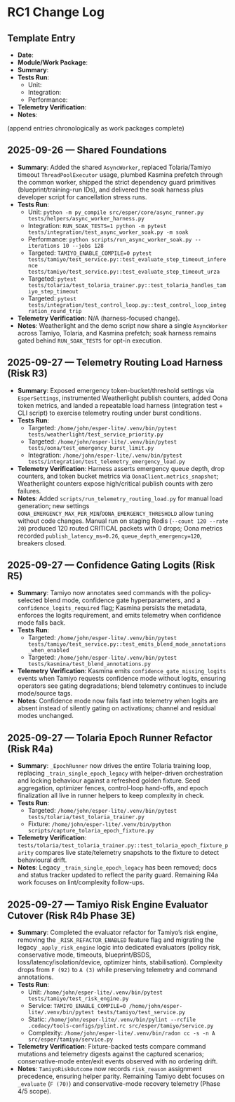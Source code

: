 # RC1 Change Log

## Template Entry
- **Date**:
- **Module/Work Package**:
- **Summary**:
- **Tests Run**:
  - Unit:
  - Integration:
  - Performance:
- **Telemetry Verification**:
- **Notes**:

(append entries chronologically as work packages complete)

## 2025-09-26 — Shared Foundations
- **Summary**: Added the shared `AsyncWorker`, replaced Tolaria/Tamiyo timeout `ThreadPoolExecutor` usage, plumbed Kasmina prefetch through the common worker, shipped the strict dependency guard primitives (blueprint/training-run IDs), and delivered the soak harness plus developer script for cancellation stress runs.
- **Tests Run**:
  - Unit: `python -m py_compile src/esper/core/async_runner.py tests/helpers/async_worker_harness.py`
  - Integration: `RUN_SOAK_TESTS=1 python -m pytest tests/integration/test_async_worker_soak.py -m soak`
  - Performance: `python scripts/run_async_worker_soak.py --iterations 10 --jobs 128`
  - Targeted: `TAMIYO_ENABLE_COMPILE=0 pytest tests/tamiyo/test_service.py::test_evaluate_step_timeout_inference tests/tamiyo/test_service.py::test_evaluate_step_timeout_urza`
  - Targeted: `pytest tests/tolaria/test_tolaria_trainer.py::test_tolaria_handles_tamiyo_step_timeout`
  - Targeted: `pytest tests/integration/test_control_loop.py::test_control_loop_integration_round_trip`
- **Telemetry Verification**: N/A (harness-focused change).
- **Notes**: Weatherlight and the demo script now share a single `AsyncWorker` across Tamiyo, Tolaria, and Kasmina prefetch; soak harness remains gated behind `RUN_SOAK_TESTS` for opt-in execution.

## 2025-09-27 — Telemetry Routing Load Harness (Risk R3)
- **Summary**: Exposed emergency token-bucket/threshold settings via `EsperSettings`, instrumented Weatherlight publish counters, added Oona token metrics, and landed a repeatable load harness (integration test + CLI script) to exercise telemetry routing under burst conditions.
- **Tests Run**:
  - Targeted: `/home/john/esper-lite/.venv/bin/pytest tests/weatherlight/test_service_priority.py`
  - Targeted: `/home/john/esper-lite/.venv/bin/pytest tests/oona/test_emergency_burst_limit.py`
  - Integration: `/home/john/esper-lite/.venv/bin/pytest tests/integration/test_telemetry_emergency_load.py`
- **Telemetry Verification**: Harness asserts emergency queue depth, drop counters, and token bucket metrics via `OonaClient.metrics_snapshot`; Weatherlight counters expose high/critical publish counts with zero failures.
- **Notes**: Added `scripts/run_telemetry_routing_load.py` for manual load generation; new settings `OONA_EMERGENCY_MAX_PER_MIN`/`OONA_EMERGENCY_THRESHOLD` allow tuning without code changes.
  Manual run on staging Redis (`--count 120 --rate 20`) produced 120 routed CRITICAL packets with 0 drops; Oona metrics recorded `publish_latency_ms≈0.26`, `queue_depth_emergency=120`, breakers closed.

## 2025-09-27 — Confidence Gating Logits (Risk R5)
- **Summary**: Tamiyo now annotates seed commands with the policy-selected blend mode, confidence gate hyperparameters, and a `confidence_logits_required` flag; Kasmina persists the metadata, enforces the logits requirement, and emits telemetry when confidence mode falls back.
- **Tests Run**:
  - Targeted: `/home/john/esper-lite/.venv/bin/pytest tests/tamiyo/test_service.py::test_emits_blend_mode_annotations_when_enabled`
  - Targeted: `/home/john/esper-lite/.venv/bin/pytest tests/kasmina/test_blend_annotations.py`
- **Telemetry Verification**: Kasmina emits `confidence_gate_missing_logits` events when Tamiyo requests confidence mode without logits, ensuring operators see gating degradations; blend telemetry continues to include mode/source tags.
- **Notes**: Confidence mode now fails fast into telemetry when logits are absent instead of silently gating on activations; channel and residual modes unchanged.

## 2025-09-27 — Tolaria Epoch Runner Refactor (Risk R4a)
- **Summary**: `_EpochRunner` now drives the entire Tolaria training loop, replacing `_train_single_epoch_legacy` with helper-driven orchestration and locking behaviour against a refreshed golden fixture. Seed aggregation, optimizer fences, control-loop hand-offs, and epoch finalization all live in runner helpers to keep complexity in check.
- **Tests Run**:
  - Targeted: `/home/john/esper-lite/.venv/bin/pytest tests/tolaria/test_tolaria_trainer.py`
  - Fixture: `/home/john/esper-lite/.venv/bin/python scripts/capture_tolaria_epoch_fixture.py`
- **Telemetry Verification**: `tests/tolaria/test_tolaria_trainer.py::test_tolaria_epoch_fixture_parity` compares live state/telemetry snapshots to the fixture to detect behavioural drift.
- **Notes**: Legacy `_train_single_epoch_legacy` has been removed; docs and status tracker updated to reflect the parity guard. Remaining R4a work focuses on lint/complexity follow-ups.

## 2025-09-27 — Tamiyo Risk Engine Evaluator Cutover (Risk R4b Phase 3E)
- **Summary**: Completed the evaluator refactor for Tamiyo’s risk engine, removing the `_RISK_REFACTOR_ENABLED` feature flag and migrating the legacy `_apply_risk_engine` logic into dedicated evaluators (policy risk, conservative mode, timeouts, blueprint/BSDS, loss/latency/isolation/device, optimizer hints, stabilisation). Complexity drops from `F (92)` to `A (3)` while preserving telemetry and command annotations.
- **Tests Run**:
  - Unit: `/home/john/esper-lite/.venv/bin/pytest tests/tamiyo/test_risk_engine.py`
  - Service: `TAMIYO_ENABLE_COMPILE=0 /home/john/esper-lite/.venv/bin/pytest tests/tamiyo/test_service.py`
  - Static: `/home/john/esper-lite/.venv/bin/pylint --rcfile .codacy/tools-configs/pylint.rc src/esper/tamiyo/service.py`
  - Complexity: `/home/john/esper-lite/.venv/bin/radon cc -s -n A src/esper/tamiyo/service.py`
- **Telemetry Verification**: Fixture-backed tests compare command mutations and telemetry digests against the captured scenarios; conservative-mode enter/exit events observed with no ordering drift.
- **Notes**: `TamiyoRiskOutcome` now records `risk_reason` assignment precedence, ensuring helper parity. Remaining Tamiyo debt focuses on `_evaluate` (`F (70)`) and conservative-mode recovery telemetry (Phase 4/5 scope).
